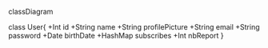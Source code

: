 classDiagram

class User{
        +Int id
        +String name
        +String profilePicture
        +String email
        +String password
        +Date birthDate
        +HashMap<User> subscribes
        +Int nbReport
    }